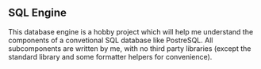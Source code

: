 ## SQL Engine

This database engine is a hobby project which will help me understand the components of a convetional SQL database like PostreSQL. All subcomponents are written by me, with no third party libraries (except the standard library and some formatter helpers for convenience).
